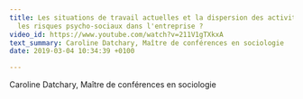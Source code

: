 ```yaml
---
title: Les situations de travail actuelles et la dispersion des activités accroissent-elles
  les risques psycho-sociaux dans l'entreprise ?
video_id: https://www.youtube.com/watch?v=211V1gTXkxA
text_summary: Caroline Datchary, Maître de conférences en sociologie
date: 2019-03-04 10:34:39 +0100

---
```

Caroline Datchary, Maître de conférences en sociologie